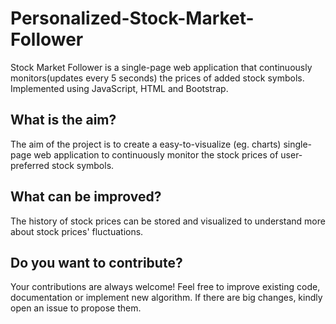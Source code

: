 # Personalized-Stock-Market-Follower

Stock Market Follower is a single-page web application that continuously monitors(updates every 5 seconds) the prices of added stock symbols.
Implemented using JavaScript, HTML and Bootstrap.

## What is the aim?
The aim of the project is to create a easy-to-visualize (eg. charts) single-page web application to continuously monitor the stock prices of user-preferred stock symbols.

## What can be improved?
The history of stock prices can be stored and visualized to understand more about stock prices' fluctuations.

## Do you want to contribute?
Your contributions are always welcome! Feel free to improve existing code, documentation or implement new algorithm. If there are big changes, kindly open an issue to propose them.
